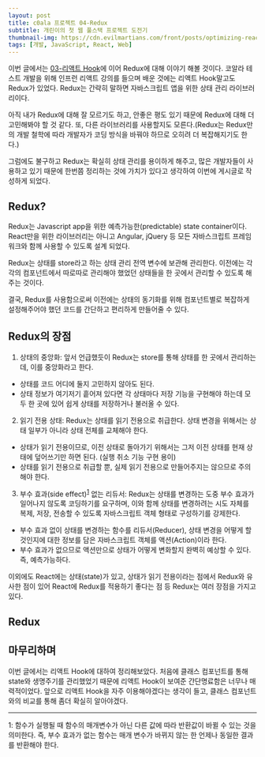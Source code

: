 ```yaml
---
layout: post
title: c0ala 프로젝트 04-Redux
subtitle: 개린이의 첫 웹 풀스택 프로젝트 도전기
thumbnail-img: https://cdn.evilmartians.com/front/posts/optimizing-react-virtual-dom-explained/cover-a1d5b40.png
tags: [개발, JavaScript, React, Web]
---
```


이번 글에서는 [03-리액트 Hook](https://scw3812.github.io/2021-02-24-c0ala-project-03/)에 이어 Redux에
대해 이야기 해볼 것이다. 코알라 테스트 개발을 위해 인프런 리액트 강의를 들으며 배운 것에는 리액트 Hook말고도 
Redux가 있었다. Redux는 간략히 말하면 자바스크립트 앱을 위한 상태 관리 라이브러리이다.

아직 내가 Redux에 대해 잘 모르기도 하고, 안좋은 평도 있기 때문에 Redux에 대해 더 고민해봐야 할 것 같다. 또,
다른 라이브러리를 사용할지도 모른다.(Redux는 Redux만의 개발 철학에 따라 개발자가 코딩 방식을 바꿔야 하므로
오히려 더 복잡해지기도 한다.)

그럼에도 불구하고 Redux는 확실히 상태 관리를 용이하게 해주고, 많은 개발자들이 사용하고 있기 때문에 한번쯤 정리하는
것에 가치가 있다고 생각하여 이번에 게시글로 작성하게 되었다.

## Redux?

Redux는 Javascript app을 위한 예측가능한(predictable) state container이다. React만을 위한 라이브러리는 아니고
Angular, jQuery 등 모든 자바스크립트 프레임워크와 함께 사용할 수 있도록 설계 되었다.

Redux는 상태를 store라고 하는 상태 관리 전역 변수에 보관해 관리한다. 이전에는 각각의 컴포넌트에서 따로따로 관리해야
했었던 상태들을 한 곳에서 관리할 수 있도록 해주는 것이다.

결국, Redux를 사용함으로써 이전에는 상태의 동기화를 위해 컴포넌트별로 복잡하게 설정해주어야 했던 코드를 간단하고 
편리하게 만들어줄 수 있다.

## Redux의 장점

1. 상태의 중앙화: 앞서 언급했듯이 Redux는 store를 통해 상태를 한 곳에서 관리하는데, 이를 중앙화라고 한다.
  - 상태를 코드 어디에 둘지 고민하지 않아도 된다.
  - 상태 정보가 여기저기 흩어져 있다면 각 상태마다 저장 기능을 구현해야 하는데 모두 한 곳에 있어 쉽게 상태를
  저장하거나 불러올 수 있다.

2. 읽기 전용 상태: Redux는 상태를 읽기 전용으로 취급한다. 상태 변경을 위해서는 상태 일부가 아니라 상태 전체를 
교체해야 한다.
  - 상태가 읽기 전용이므로, 이전 상태로 돌아가기 위해서는 그저 이전 상태를 현재 상태에 덮어쓰기만 하면 된다.
  (실행 취소 기능 구현 용이)
  - 상태를 읽기 전용으로 취급할 뿐, 실제 읽기 전용으로 만들어주지는 않으므로 주의해야 한다.

3. 부수 효과(side effect)<sup>[1](#footnote_1)</sup> 없는 리듀서: Redux는 상태를 변경하는 도중 부수 효과가
일어나지 않도록 코딩하기를 요구하며, 이와 함께 상태를 변경하려는 시도 자체를 복제, 저장, 전송할 수 있도록 
자바스크립트 객체 형태로 구성하기를 강제한다. 
  - 부수 효과 없이 상태를 변경하는 함수를 리듀서(Reducer), 상태 변경을 어떻게 할 것인지에 대한 정보를 담은 
  자바스크립트 객체를 액션(Action)이라 한다.
  - 부수 효과가 없으므로 액션만으로 상태가 어떻게 변화할지 완벽히 예상할 수 있다. 즉, 예측가능하다.

이외에도 React에는 상태(state)가 있고, 상태가 읽기 전용이라는 점에서 Redux와 유사한 점이 있어 React에 Redux를 
적용하기 좋다는 점 등 Redux는 여러 장점을 가지고 있다.

## Redux

## 마무리하며

이번 글에서는 리액트 Hook에 대하여 정리해보았다. 처음에 클래스 컴포넌트를 통해 state와 생명주기를 관리했었기 때문에
리액트 Hook이 보여준 간단명료함은 너무나 매력적이었다. 앞으로 리액트 Hook을 자주 이용해야겠다는 생각이 들고, 클래스
컴포넌트와의 비교를 통해 좀더 확실히 알아야겠다.

---
<a name="footnote_1">1</a>: 함수가 실행될 때 함수의 매개변수가 아닌 다른 값에 따라 반환값이 바뀔 수 있는 것을 의미한다. 
즉, 부수 효과가 없는 함수는 매개 변수가 바뀌지 않는 한 언제나 동일한 결과를 반환해야 한다.
